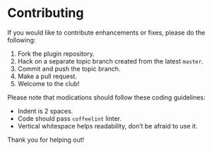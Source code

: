 # Contributing

If you would like to contribute enhancements or fixes, please do the following:

1.  Fork the plugin repository.
2.  Hack on a separate topic branch created from the latest `master`.
3.  Commit and push the topic branch.
4.  Make a pull request.
5.  Welcome to the club!

Please note that modications should follow these coding guidelines:

*   Indent is 2 spaces.
*   Code should pass `coffeelint` linter.
*   Vertical whitespace helps readability, don’t be afraid to use it.

Thank you for helping out!
